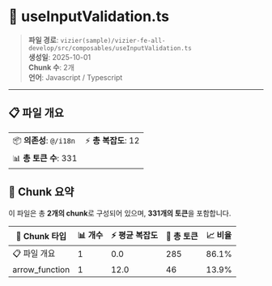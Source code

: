 # 📄 useInputValidation.ts

> **파일 경로**: `vizier(sample)/vizier-fe-all-develop/src/composables/useInputValidation.ts`  
> **생성일**: 2025-10-01  
> **Chunk 수**: 2개  
> **언어**: Javascript / Typescript
---


## 📋 파일 개요

| | |
|--|--|
| 📦 **의존성**: `@/i18n` | ⚡ **총 복잡도**: 12 |
| 📊 **총 토큰 수**: 331 |  |






## 🧩 Chunk 요약

이 파일은 총 **2개의 chunk**로 구성되어 있으며, **331개의 토큰**을 포함합니다.

| 🧩 Chunk 타입 | 📊 개수 | ⚡ 평균 복잡도 | 📝 총 토큰 | 📈 비율 |
|---------------|--------|-------------|----------|--------|
| 📋 파일 개요 | 1 | 0.0 | 285 | 86.1% |
| arrow_function | 1 | 12.0 | 46 | 13.9% |

